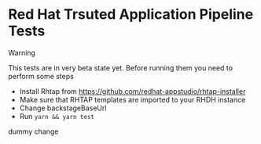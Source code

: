 # Red Hat Trsuted Application Pipeline Tests

> [!WARNING]  
> This tests are in very beta state yet. Before running them you need to perform some steps

* Install Rhtap from https://github.com/redhat-appstudio/rhtap-installer
* Make sure that RHTAP templates[](https://github.com/redhat-appstudio/tssc-sample-templates) are imported to your RHDH instance 
* Change backstageBaseUrl[](/src/tests/components.test.ts)
* Run `yarn && yarn test`


dummy change

